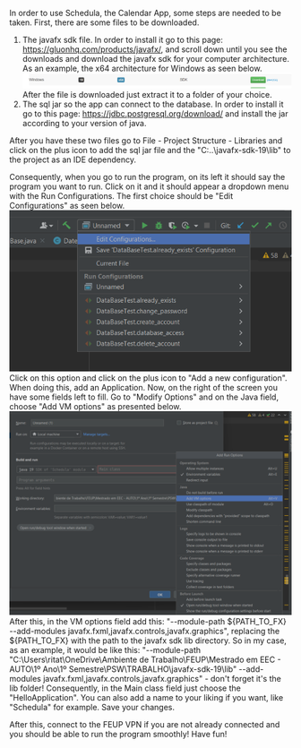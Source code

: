 In order to use Schedula, the Calendar App, some steps are needed to be taken.
First, there are some files to be downloaded.
1. The javafx sdk file. In order to install it go to this page: https://gluonhq.com/products/javafx/, and scroll down until you see the downloads and download the javafx sdk for your computer architecture. As an example, the x64 architecture for Windows as seen below.
![sdkjavafx](uploads/6a530c66cdfd5d5328354f2be4c08f8e/sdkjavafx.png)
After the file is downloaded just extract it to a folder of your choice.
2. The sql jar so the app can connect to the database. In order to install it go to this page: https://jdbc.postgresql.org/download/ and install the jar according to your version of java.

After you have these two files go to File - Project Structure - Libraries and click on the plus icon to add the sql jar file and the "C:\..\javafx-sdk-19\lib" to the project as an IDE dependency.

Consequently, when you go to run the program, on its left it should say the program you want to run. Click on it and it should appear a dropdown menu with the Run Configurations. The first choice should be "Edit Configurations" as seen below.
![editconfigurations](uploads/ffdaa63b8a242f5595e26576c763b5f6/editconfigurations.png)
Click on this option and click on the plus icon to "Add a new configuration". When doing this, add an Application. Now, on the right of the screen you have some fields left to fill. Go to "Modify Options" and on the Java field, choose "Add VM options" as presented below.
![addvmoptions](uploads/6d0cfa70206310b8fad7da9693e978fa/addvmoptions.png)
After this, in the VM options field add this: "--module-path ${PATH_TO_FX} --add-modules javafx.fxml,javafx.controls,javafx.graphics", replacing the ${PATH_TO_FX} with the path to the javafx sdk lib directory. So in my case, as an example, it would be like this: "--module-path "C:\Users\ritat\OneDrive\Ambiente de Trabalho\FEUP\Mestrado em EEC - AUTO\1º Ano\1º Semestre\PSW\TRABALHO\javafx-sdk-19\lib" --add-modules javafx.fxml,javafx.controls,javafx.graphics" - don't forget it's the lib folder! 
Consequently, in the Main class field just choose the "HelloApplication". You can also add a name to your liking if you want, like "Schedula" for example. Save your changes.

After this, connect to the FEUP VPN if you are not already connected and you should be able to run the program smoothly! Have fun!
